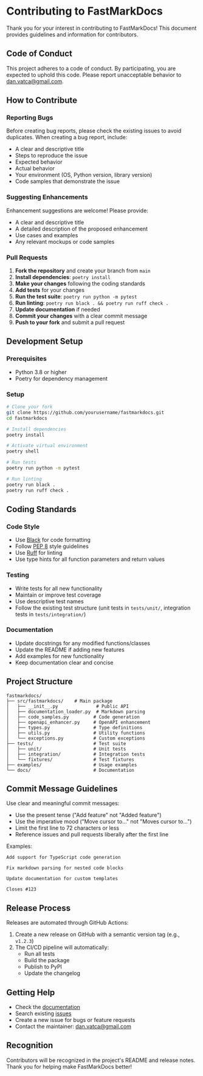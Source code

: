# Contributing to FastMarkDocs

Thank you for your interest in contributing to FastMarkDocs! This document provides guidelines and information for contributors.

## Code of Conduct

This project adheres to a code of conduct. By participating, you are expected to uphold this code. Please report unacceptable behavior to [dan.vatca@gmail.com](mailto:dan.vatca@gmail.com).

## How to Contribute

### Reporting Bugs

Before creating bug reports, please check the existing issues to avoid duplicates. When creating a bug report, include:

- A clear and descriptive title
- Steps to reproduce the issue
- Expected behavior
- Actual behavior
- Your environment (OS, Python version, library version)
- Code samples that demonstrate the issue

### Suggesting Enhancements

Enhancement suggestions are welcome! Please provide:

- A clear and descriptive title
- A detailed description of the proposed enhancement
- Use cases and examples
- Any relevant mockups or code samples

### Pull Requests

1. **Fork the repository** and create your branch from `main`
2. **Install dependencies**: `poetry install`
3. **Make your changes** following the coding standards
4. **Add tests** for your changes
5. **Run the test suite**: `poetry run python -m pytest`
6. **Run linting**: `poetry run black . && poetry run ruff check .`
7. **Update documentation** if needed
8. **Commit your changes** with a clear commit message
9. **Push to your fork** and submit a pull request

## Development Setup

### Prerequisites

- Python 3.8 or higher
- Poetry for dependency management

### Setup

```bash
# Clone your fork
git clone https://github.com/yourusername/fastmarkdocs.git
cd fastmarkdocs

# Install dependencies
poetry install

# Activate virtual environment
poetry shell

# Run tests
poetry run python -m pytest

# Run linting
poetry run black .
poetry run ruff check .
```

## Coding Standards

### Code Style

- Use [Black](https://black.readthedocs.io/) for code formatting
- Follow [PEP 8](https://www.python.org/dev/peps/pep-0008/) style guidelines
- Use [Ruff](https://docs.astral.sh/ruff/) for linting
- Use type hints for all function parameters and return values

### Testing

- Write tests for all new functionality
- Maintain or improve test coverage
- Use descriptive test names
- Follow the existing test structure (unit tests in `tests/unit/`, integration tests in `tests/integration/`)

### Documentation

- Update docstrings for any modified functions/classes
- Update the README if adding new features
- Add examples for new functionality
- Keep documentation clear and concise

## Project Structure

```
fastmarkdocs/
├── src/fastmarkdocs/    # Main package
│   ├── __init__.py              # Public API
│   ├── documentation_loader.py  # Markdown parsing
│   ├── code_samples.py         # Code generation
│   ├── openapi_enhancer.py     # OpenAPI enhancement
│   ├── types.py                # Type definitions
│   ├── utils.py                # Utility functions
│   └── exceptions.py           # Custom exceptions
├── tests/                      # Test suite
│   ├── unit/                   # Unit tests
│   ├── integration/            # Integration tests
│   └── fixtures/               # Test fixtures
├── examples/                   # Usage examples
└── docs/                       # Documentation
```

## Commit Message Guidelines

Use clear and meaningful commit messages:

- Use the present tense ("Add feature" not "Added feature")
- Use the imperative mood ("Move cursor to..." not "Moves cursor to...")
- Limit the first line to 72 characters or less
- Reference issues and pull requests liberally after the first line

Examples:
```
Add support for TypeScript code generation

Fix markdown parsing for nested code blocks

Update documentation for custom templates

Closes #123
```

## Release Process

Releases are automated through GitHub Actions:

1. Create a new release on GitHub with a semantic version tag (e.g., `v1.2.3`)
2. The CI/CD pipeline will automatically:
   - Run all tests
   - Build the package
   - Publish to PyPI
   - Update the changelog

## Getting Help

- Check the [documentation](https://github.com/danvatca/fastmarkdocs)
- Search existing [issues](https://github.com/danvatca/fastmarkdocs/issues)
- Create a new issue for bugs or feature requests
- Contact the maintainer: [dan.vatca@gmail.com](mailto:dan.vatca@gmail.com)

## Recognition

Contributors will be recognized in the project's README and release notes. Thank you for helping make FastMarkDocs better! 